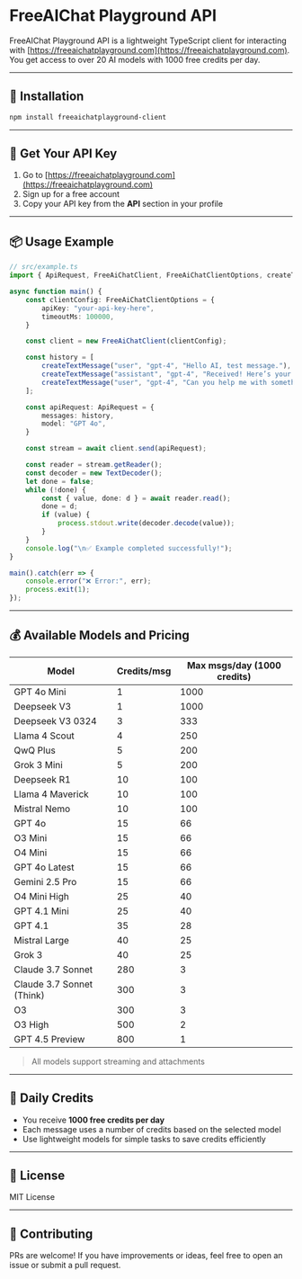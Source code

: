 # FreeAIChat Playground API

FreeAIChat Playground API is a lightweight TypeScript client for interacting with [https://freeaichatplayground.com](https://freeaichatplayground.com). You get access to over 20 AI models with 1000 free credits per day.

---

## 🚀 Installation

```bash
npm install freeaichatplayground-client
```

---

## 🔑 Get Your API Key

1. Go to [https://freeaichatplayground.com](https://freeaichatplayground.com)
2. Sign up for a free account
3. Copy your API key from the **API** section in your profile

---

## 📦 Usage Example

```ts
// src/example.ts
import { ApiRequest, FreeAiChatClient, FreeAiChatClientOptions, createTextMessage } from "./index";

async function main() {
    const clientConfig: FreeAiChatClientOptions = {
        apiKey: "your-api-key-here",
        timeoutMs: 100000,
    }

    const client = new FreeAiChatClient(clientConfig);

    const history = [
        createTextMessage("user", "gpt-4", "Hello AI, test message."),
        createTextMessage("assistant", "gpt-4", "Received! Here’s your response."),
        createTextMessage("user", "gpt-4", "Can you help me with something?"),
    ];

    const apiRequest: ApiRequest = {
        messages: history,
        model: "GPT 4o",
    }

    const stream = await client.send(apiRequest);

    const reader = stream.getReader();
    const decoder = new TextDecoder();
    let done = false;
    while (!done) {
        const { value, done: d } = await reader.read();
        done = d;
        if (value) {
            process.stdout.write(decoder.decode(value));
        }
    }
    console.log("\n✅ Example completed successfully!");
}

main().catch(err => {
    console.error("❌ Error:", err);
    process.exit(1);
});
```

---

## 💰 Available Models and Pricing

| Model                        | Credits/msg | Max msgs/day (1000 credits) |
|-----------------------------|-------------|------------------------------|
| GPT 4o Mini                 | 1           | 1000                         |
| Deepseek V3                 | 1           | 1000                         |
| Deepseek V3 0324            | 3           | 333                          |
| Llama 4 Scout               | 4           | 250                          |
| QwQ Plus                    | 5           | 200                          |
| Grok 3 Mini                 | 5           | 200                          |
| Deepseek R1                 | 10          | 100                          |
| Llama 4 Maverick            | 10          | 100                          |
| Mistral Nemo                | 10          | 100                          |
| GPT 4o                      | 15          | 66                           |
| O3 Mini                     | 15          | 66                           |
| O4 Mini                     | 15          | 66                           |
| GPT 4o Latest               | 15          | 66                           |
| Gemini 2.5 Pro              | 15          | 66                           |
| O4 Mini High                | 25          | 40                           |
| GPT 4.1 Mini                | 25          | 40                           |
| GPT 4.1                     | 35          | 28                           |
| Mistral Large               | 40          | 25                           |
| Grok 3                      | 40          | 25                           |
| Claude 3.7 Sonnet           | 280         | 3                            |
| Claude 3.7 Sonnet (Think)   | 300         | 3                            |
| O3                          | 300         | 3                            |
| O3 High                     | 500         | 2                            |
| GPT 4.5 Preview             | 800         | 1                            |

> All models support streaming and attachments

---

## 📅 Daily Credits

- You receive **1000 free credits per day**
- Each message uses a number of credits based on the selected model
- Use lightweight models for simple tasks to save credits efficiently

---

## 📄 License

MIT License

---

## 🤝 Contributing

PRs are welcome! If you have improvements or ideas, feel free to open an issue or submit a pull request.
```
